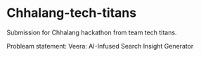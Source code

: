# Chhalang-tech-titans
Submission for Chhalang hackathon from team tech titans.

Probleam statement: Veera: AI-Infused Search Insight Generator
